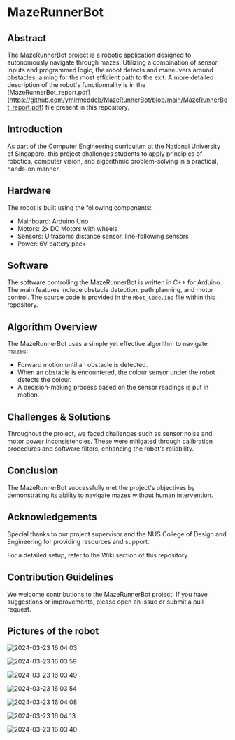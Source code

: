 # MazeRunnerBot

## Abstract
The MazeRunnerBot project is a robotic application designed to autonomously navigate through mazes. Utilizing a combination of sensor inputs and programmed logic, the robot detects and maneuvers around obstacles, aiming for the most efficient path to the exit. A more detailed description of the robot's functionnality is in the [MazeRunnerBot_report.pdf] (https://github.com/ymirmeddeb/MazeRunnerBot/blob/main/MazeRunnerBot_report.pdf) file present in this repository.

## Introduction
As part of the Computer Engineering curriculum at the National University of Singapore, this project challenges students to apply principles of robotics, computer vision, and algorithmic problem-solving in a practical, hands-on manner.

## Hardware
The robot is built using the following components:
- Mainboard: Arduino Uno
- Motors: 2x DC Motors with wheels
- Sensors: Ultrasonic distance sensor, line-following sensors
- Power: 6V battery pack

## Software
The software controlling the MazeRunnerBot is written in C++ for Arduino. The main features include obstacle detection, path planning, and motor control. The source code is provided in the `Mbot_Code.ino` file within this repository.

## Algorithm Overview
The MazeRunnerBot uses a simple yet effective algorithm to navigate mazes:
- Forward motion until an obstacle is detected.
- When an obstacle is encountered, the colour sensor under the robot detects the colour.
- A decision-making process based on the sensor readings is put in motion.

## Challenges & Solutions
Throughout the project, we faced challenges such as sensor noise and motor power inconsistencies. These were mitigated through calibration procedures and software filters, enhancing the robot's reliability.

## Conclusion
The MazeRunnerBot successfully met the project's objectives by demonstrating its ability to navigate mazes without human intervention.

## Acknowledgements
Special thanks to our project supervisor and the NUS College of Design and Engineering for providing resources and support.

For a detailed setup, refer to the Wiki section of this repository.

## Contribution Guidelines
We welcome contributions to the MazeRunnerBot project! If you have suggestions or improvements, please open an issue or submit a pull request.

## Pictures of the robot

![2024-03-23 16 04 03](https://github.com/ymirmeddeb/MazeRunnerBot/assets/74667654/fbf5975c-077f-41e2-b887-d2259ee97d02)

![2024-03-23 16 03 59](https://github.com/ymirmeddeb/MazeRunnerBot/assets/74667654/8d925482-481d-42df-bd40-bfaab9c4b6ab)

![2024-03-23 16 03 49](https://github.com/ymirmeddeb/MazeRunnerBot/assets/74667654/bedf7055-c81f-4e68-be8a-285e8ad61bf2)

![2024-03-23 16 03 54](https://github.com/ymirmeddeb/MazeRunnerBot/assets/74667654/b8bf87aa-1032-40df-a672-349aa97880c8)

![2024-03-23 16 04 08](https://github.com/ymirmeddeb/MazeRunnerBot/assets/74667654/ce1d0247-8395-4b77-bd3c-9618cd71f9de)

![2024-03-23 16 04 13](https://github.com/ymirmeddeb/MazeRunnerBot/assets/74667654/d6409a6f-5b1b-4f85-a8d9-e9734dccdf20)

![2024-03-23 16 03 40](https://github.com/ymirmeddeb/MazeRunnerBot/assets/74667654/df9841d1-6484-41e2-a1fb-d3ae99b0687d)
